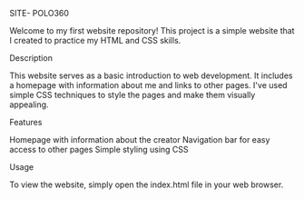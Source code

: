 SITE- POLO360

Welcome to my first website repository! This project is a simple website that I created to practice my HTML and CSS skills.

Description

This website serves as a basic introduction to web development. It includes a homepage with information about me and links to other pages. I've used simple CSS techniques to style the pages and make them visually appealing. 

Features

Homepage with information about the creator
Navigation bar for easy access to other pages
Simple styling using CSS

Usage 

To view the website, simply open the index.html file in your web browser.
